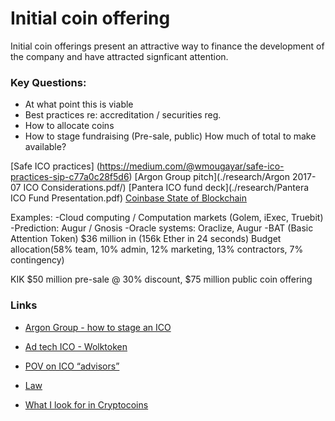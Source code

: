 # Initial coin offering
Initial coin offerings present an attractive way to finance the development of the company and have attracted signficant attention. 

### Key Questions:
* At what point this is viable
* Best practices re: accreditation / securities reg. 
* How to allocate coins
* How to stage fundraising (Pre-sale, public) How much of total to make available?

[Safe ICO practices] (https://medium.com/@wmougayar/safe-ico-practices-sip-c77a0c28f5d6)
[Argon Group pitch](./research/Argon 2017-07 ICO Considerations.pdf/)
[Pantera ICO fund deck](./research/Pantera ICO Fund Presentation.pdf)
[Coinbase State of Blockchain](./research/State-of-Blockchain-Q2-2017-.pdf)

Examples:
-Cloud computing / Computation markets (Golem, iExec, Truebit)
-Prediction: Augur / Gnosis
-Oracle systems: Oraclize, Augur
-BAT (Basic Attention Token) 
$36 million in (156k Ether in 24 seconds) 
Budget allocation(58% team, 10% admin, 12% marketing, 13% contractors, 7% contingency)

KIK
$50 million pre-sale @ 30% discount, $75 million public coin offering

### Links
* [Argon Group - how to stage an ICO](https://techcrunch.com/2017/05/24/how-to-stage-an-ico-and-other-related-questions-you-might-like-answered/)
* [Ad tech ICO - Wolktoken](https://www.wolk.com/app/wolktoken)
* [POV on ICO “advisors”](https://twitter.com/NTmoney/status/865190655382794244)
* [Law](https://www.coinbase.com/legal/securities-law-framework.pdf)

* [What I look for in Cryptocoins](https://jordancooper.blog/2017/05/23/what-i-look-for-in-cryptocoins/)
